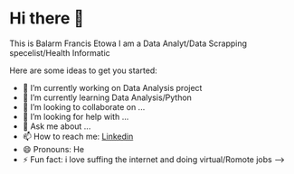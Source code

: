 # Hi there 👋

 This is Balarm Francis Etowa
 I am a Data Analyt/Data Scrapping specelist/Health Informatic

Here are some ideas to get you started:

- 🔭 I’m currently working on Data Analysis project
- 🌱 I’m currently learning Data Analysis/Python
- 👯 I’m looking to collaborate on ...
- 🤔 I’m looking for help with ...
- 💬 Ask me about ...
- 📫 How to reach me: [Linkedin](https://www.linkedin.com/in/balarm-etowa-723863299/)
- 😄 Pronouns: He
- ⚡ Fun fact: i love suffing the internet and doing virtual/Romote jobs
-->
